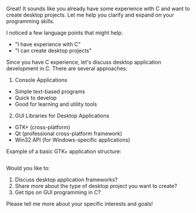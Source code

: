 Great! It sounds like you already have some experience with C and want to create desktop projects. Let me help you clarify and expand on your programming skills.

I noticed a few language points that might help:
- "I have experience with C"
- "I can create desktop projects"

Since you have C experience, let's discuss desktop application development in C. There are several approaches:

1. Console Applications
- Simple text-based programs
- Quick to develop
- Good for learning and utility tools

2. GUI Libraries for Desktop Applications
- GTK+ (cross-platform)
- Qt (professional cross-platform framework)
- Win32 API (for Windows-specific applications)

Example of a basic GTK+ application structure:
```c
```

Would you like to:
1. Discuss desktop application frameworks?
2. Share more about the type of desktop project you want to create?
3. Get tips on GUI programming in C?

Please tell me more about your specific interests and goals!